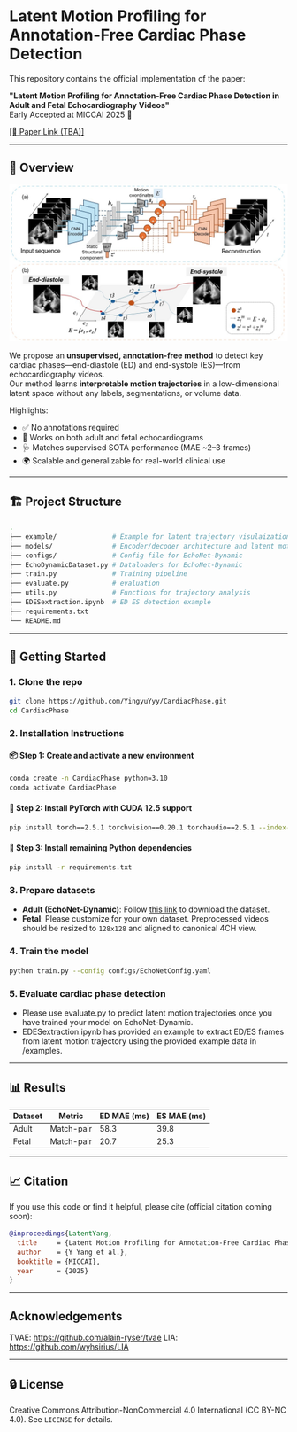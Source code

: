 # Latent Motion Profiling for Annotation-Free Cardiac Phase Detection

This repository contains the official implementation of the paper:

**"Latent Motion Profiling for Annotation-Free Cardiac Phase Detection in Adult and Fetal Echocardiography Videos"**  
Early Accepted at MICCAI 2025 🎉  

[[📄 Paper Link (TBA)]](https://example.com)

---

## 🧠 Overview

![Latent Motion Trajectory](figures/method.jpg)

We propose an **unsupervised, annotation-free method** to detect key cardiac phases—end-diastole (ED) and end-systole (ES)—from echocardiography videos.  
Our method learns **interpretable motion trajectories** in a low-dimensional latent space without any labels, segmentations, or volume data.

Highlights:
- ✅ No annotations required
- 👶 Works on both adult and fetal echocardiograms
- 🩺 Matches supervised SOTA performance (MAE ~2–3 frames)
- 🌍 Scalable and generalizable for real-world clinical use

---

## 🏗️ Project Structure

```bash
.
├── example/              # Example for latent trajectory visulaization and ED/ES extraction 
├── models/               # Encoder/decoder architecture and latent motion module
├── configs/              # Config file for EchoNet-Dynamic
├── EchoDynamicDataset.py # Dataloaders for EchoNet-Dynamic
├── train.py              # Training pipeline
├── evaluate.py           # evaluation
├── utils.py              # Functions for trajectory analysis
├── EDESextraction.ipynb  # ED ES detection example
├── requirements.txt 
└── README.md
```

---

## 🚀 Getting Started

### 1. Clone the repo

```bash
git clone https://github.com/YingyuYyy/CardiacPhase.git
cd CardiacPhase
```

### 2. Installation Instructions

#### 📦 Step 1: Create and activate a new environment
```bash
conda create -n CardiacPhase python=3.10
conda activate CardiacPhase
```

#### 🚀 Step 2: Install PyTorch with CUDA 12.5 support
```bash
pip install torch==2.5.1 torchvision==0.20.1 torchaudio==2.5.1 --index-url https://download.pytorch.org/whl/cu124
```

#### 📄 Step 3: Install remaining Python dependencies
```bash
pip install -r requirements.txt
```

### 3. Prepare datasets

- **Adult (EchoNet-Dynamic)**: Follow [this link](https://echonet.github.io/dynamic/) to download the dataset.
- **Fetal**: Please customize for your own dataset. Preprocessed videos should be resized to `128x128` and aligned to canonical 4CH view.

### 4. Train the model

```bash
python train.py --config configs/EchoNetConfig.yaml
```

### 5. Evaluate cardiac phase detection

- Please use evaluate.py to predict latent motion trajectories once you have trained your model on EchoNet-Dynamic.
- EDESextraction.ipynb has provided an example to extract ED/ES frames from latent motion trajectory using the provided example data in /examples. 

---

## 📊 Results

| Dataset     | Metric        | ED MAE (ms) | ES MAE (ms) |
|-------------|----------------|-------------|-------------|
| Adult       | Match-pair     | 58.3        | 39.8        |
| Fetal       | Match-pair     | 20.7        | 25.3        |

---

## 📈 Citation

If you use this code or find it helpful, please cite (official citation coming soon):

```bibtex
@inproceedings{LatentYang,
  title     = {Latent Motion Profiling for Annotation-Free Cardiac Phase Detection in Adult and Fetal Echocardiography Videos},
  author    = {Y Yang et al.},
  booktitle = {MICCAI},
  year      = {2025}
}
```

---

## Acknowledgements

TVAE: https://github.com/alain-ryser/tvae 
LIA: https://github.com/wyhsirius/LIA 

---

## 🔒 License

Creative Commons Attribution-NonCommercial 4.0 International (CC BY-NC 4.0). See `LICENSE` for details.

